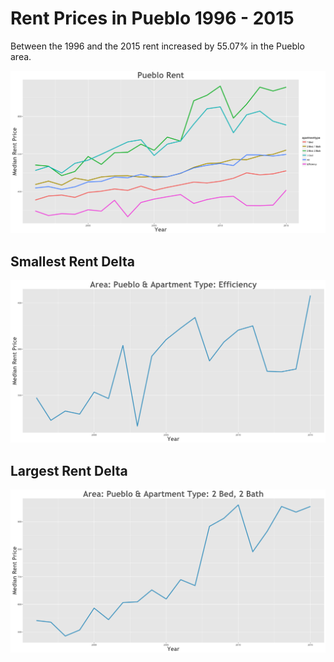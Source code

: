 Rent Prices in Pueblo 1996 - 2015
================

Between the 1996 and the 2015 rent increased by 55.07% in the Pueblo area.

![](../images/pueblo.png)

Smallest Rent Delta
-------------------

![](../images/rentDecrease/pueblo.png)

Largest Rent Delta
------------------

![](../images/rentIncrease/pueblo.png)
